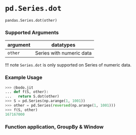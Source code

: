 # `pd.Series.dot`

`pandas.Series.dot(other)`

### Supported Arguments

| argument | datatypes |
|----------|--------------------------|
| `other` | Series with numeric data |

!!! note
`Series.dot` is only supported on Series of numeric data.

### Example Usage

```py
>>> @bodo.jit
... def f(S, other):
...   return S.dot(other)
>>> S = pd.Series(np.arange(1, 1001))
>>> other = pd.Series(reversed(np.arange(1, 1001)))
>>> f(S, other)
167167000
```

### Function application, GroupBy & Window
